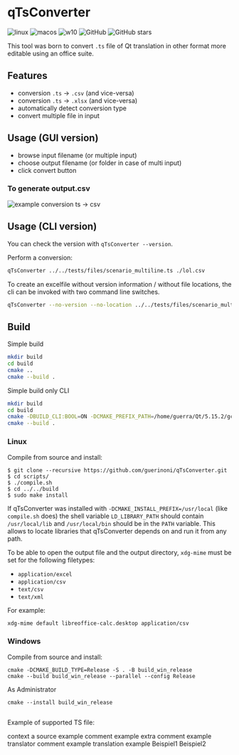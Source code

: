 # qTsConverter
![linux](https://github.com/guerinoni/qTsConverter/workflows/linux/badge.svg?branch=master)
![macos](https://github.com/guerinoni/qTsConverter/workflows/macos/badge.svg?branch=master)
![w10](https://github.com/guerinoni/qTsConverter/workflows/w10/badge.svg)
![GitHub](https://img.shields.io/github/license/guerinoni/qTsConverter)
![GitHub stars](https://img.shields.io/github/stars/guerinoni/qTsConverter)

This tool was born to convert `.ts` file of Qt translation in other format more
editable using an office suite.

## Features

- conversion `.ts` -> `.csv` (and vice-versa)
- conversion `.ts` -> `.xlsx` (and vice-versa)
- automatically detect conversion type
- convert multiple file in input

## Usage (GUI version)
- browse input filename (or multiple input)
- choose output filename (or folder in case of multi input)
- click convert button

### To generate output.csv
![example conversion ts -> csv](./doc/Screenshot.png)

## Usage (CLI version)
You can check the version with `qTsConverter --version`.

Perform a conversion:
```bash
qTsConverter ../../tests/files/scenario_multiline.ts ./lol.csv
```
To create an excelfile without version information / without file locations,
the cli can be invoked with two command line switches.
```bash
qTsConverter --no-version --no-location ../../tests/files/scenario_multiline.ts ./lol.xlsx
```

## Build

Simple build
```bash
mkdir build
cd build
cmake ..
cmake --build .
```

Simple build only CLI
```bash
mkdir build
cd build
cmake -DBUILD_CLI:BOOL=ON -DCMAKE_PREFIX_PATH=/home/guerra/Qt/5.15.2/gcc_64/ ..
cmake --build .
```

### Linux
Compile from source and install:

```
$ git clone --recursive https://github.com/guerinoni/qTsConverter.git
$ cd scripts/
$ ./compile.sh
$ cd ../../build
$ sudo make install
```

If qTsConverter was installed with ``-DCMAKE_INSTALL_PREFIX=/usr/local`` (like
``compile.sh`` does) the shell variable ``LD_LIBRARY_PATH`` should contain
``/usr/local/lib`` and ``/usr/local/bin`` should be in the ``PATH`` variable.
This allows to locate libraries that qTsConverter depends on and run it from any
path.

To be able to open the output file and the output directory, ``xdg-mime`` must
be set for the following filetypes:

- ``application/excel``
- ``application/csv``
- ``text/csv``
- ``text/xml``

For example:

```bash
xdg-mime default libreoffice-calc.desktop application/csv
```

### Windows
Compile from source and install:

```pwsh
cmake -DCMAKE_BUILD_TYPE=Release -S . -B build_win_release
cmake --build build_win_release --parallel --config Release
```

As Administrator
```pwsh
cmake --install build_win_release
```

##
Example of supported TS file:

<?xml version="1.0" encoding="utf-8"?>
<!DOCTYPE TS>
<TS version="2.1" language="de" sourcelanguage="en">
<context>
    <name>context a</name>
    <message>
        <location filename="../dir/file.ui" line="26"/>
        <source>source example</source>
		<comment>comment example</comment>
		<extracomment>extra comment example</extracomment>
		<translatorcomment>translator comment example</translatorcomment>
        <translation>translation example</translation>
		<translation type="unfinished"></translation>
		<translation type="vanished">Beispiel1</translation>
		<translation type="obsolete">Beispiel2</translation>
    </message>
</context>
</TS>

